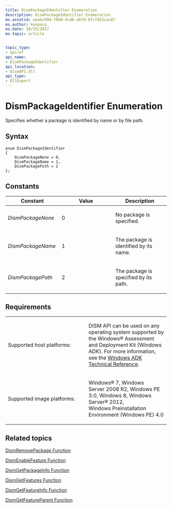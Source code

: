 ```yaml
---
title: DismPackageIdentifier Enumeration
description: DismPackageIdentifier Enumeration
ms.assetid: eeabc89d-70b0-4cd6-abf9-07cfd51cac87
ms.author: kenpacq
ms.date: 10/25/2017
ms.topic: article


topic_type: 
- apiref
api_name: 
- DismPackageIdentifier
api_location: 
- DismAPI.dll
api_type: 
- DllExport
---
```


# DismPackageIdentifier Enumeration


Specifies whether a package is identified by name or by file path.

## <span id="Syntax"></span><span id="syntax"></span><span id="SYNTAX"></span>Syntax


``` syntax
enum DismPackageIdentifier
{
    DismPackageNone = 0,
    DismPackageName = 1,
    DismPackagePath = 2
};
```

## <span id="Constants"></span><span id="constants"></span><span id="CONSTANTS"></span>Constants


<table>
<colgroup>
<col width="33%" />
<col width="33%" />
<col width="33%" />
</colgroup>
<thead>
<tr class="header">
<th>Constant</th>
<th>Value</th>
<th>Description</th>
</tr>
</thead>
<tbody>
<tr class="odd">
<td><p><em>DismPackageNone</em></p></td>
<td><p>0</p></td>
<td><p>No package is specified.</p></td>
</tr>
<tr class="even">
<td><p><em>DismPackageName</em></p></td>
<td><p>1</p></td>
<td><p>The package is identified by its name.</p></td>
</tr>
<tr class="odd">
<td><p><em>DismPackagePath</em></p></td>
<td><p>2</p></td>
<td><p>The package is specified by its path.</p></td>
</tr>
</tbody>
</table>

 

## <span id="Requirements"></span><span id="requirements"></span><span id="REQUIREMENTS"></span>Requirements


<table>
<colgroup>
<col width="50%" />
<col width="50%" />
</colgroup>
<tbody>
<tr class="odd">
<td><p>Supported host platforms:</p></td>
<td><p>DISM API can be used on any operating system supported by the Windows® Assessment and Deployment Kit (Windows ADK). For more information, see the <a href="http://go.microsoft.com/fwlink/?LinkId=206587" data-raw-source="[Windows ADK Technical Reference](http://go.microsoft.com/fwlink/?LinkId=206587)">Windows ADK Technical Reference</a>.</p></td>
</tr>
<tr class="even">
<td><p>Supported image platforms:</p></td>
<td><p>Windows® 7, Windows Server 2008 R2, Windows PE 3.0, Windows 8, Windows Server® 2012, Windows Preinstallation Environment (Windows PE) 4.0</p></td>
</tr>
</tbody>
</table>

 

## <span id="related_topics"></span>Related topics


[DismRemovePackage Function](dismremovepackage-function.md)

[DismEnableFeature Function](dismenablefeature-function.md)

[DismGetPackageInfo Function](dismgetpackageinfo-function.md)

[DismGetFeatures Function](dismgetfeatures-function.md)

[DismGetFeatureInfo Function](dismgetfeatureinfo-function.md)

[DismGetFeatureParent Function](dismgetfeatureparent-function.md)

 

 




